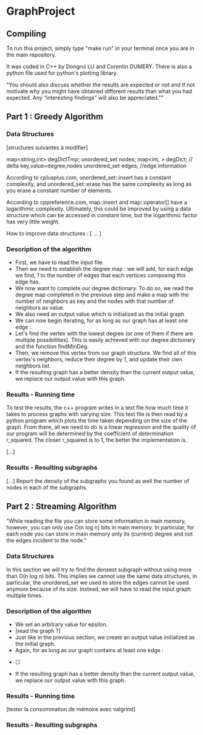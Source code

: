 # GraphProject

## Compiling

To run this project, simply type "make run" in your terminal once you are in the main repository.

It was coded in C++ by Dongrui LU and Corentin DUMERY. There is also a python file used for python's plotting library.



"You should also discuss whether the results are expected or not and if not motivate why you might have obtained different results than what you had expected. Any “interesting findings” will also be appreciated.""

## Part 1 : Greedy Algorithm

### Data Structures

[structures suivantes à modifier]

map<string,int> degDictTmp;
unordered_set<string> nodes;
map<int,            > degDict; // delta key,value=degree,nodes
unordered_set<string> edges; //edge information

According to cplusplus.com, unordered_set::insert has a constant complexity, and unordered_set::erase has the same complexity as long as you erase a constant number of elements.

According to cppreference.com, map::insert and map::operator[] have a logarithmic complexity. Ultimately, this could be improved by using a data structure which can be accessed in constant time, but the logarithmic factor has very little weight.

How to improve data structures : [ ... ]

### Description of the algorithm
- First, we have to read the input file.
- Then we need to establish the degree map : we will add, for each edge we find, 1 to the number of edges that each vertices composing this edge has.
- We now want to complete our degree dictionary. To do so, we read the degree map completed in the previous step and make a map with the number of neighbors as key and the nodes with that number of neighbors as value.
- We also need an output value which is initialized as the initial graph
- We can now begin iterating, for as long as our graph has at least one edge :
 - Let's find the vertex with the lowest degree (or one of them if there are multiple possibilities). This is easily achieved with our degree dictionary and the function findMinDeg.
 - Then, we remove this vertex from our graph structure. We find all of this vertex's neighbors, reduce their degree by 1, and update their own neighbors list.
 - If the resulting graph has a better density than the current output value, we replace our output value with this graph.



### Results - Running time
To test the results, the c++ program writes in a text file how much time it takes to process graphs with varying size. This text file is then read by a python program which plots the time taken depending on the size of the graph. From there, all we need to do is a linear regression and the quality of our program will be determined by the coefficient of determination r_squared. The closer r_squared is to 1, the better the implementation is.

[...]

### Results - Resulting subgraphs
[...] Report the density of the subgraphs you found as well the number of nodes in each of the
subgraphs.



## Part 2 : Streaming Algorithm

"While reading the file you can store some information in main memory, however, you can only use O(n log n) bits in main memory. In particular, for each node you can store in main memory only its (current) degree and not the edges incident to the node."

### Data Structures

In this section we will try to find the densest subgraph without using more than O(n log n) bits. This implies we cannot use the same data structures, in particular, the unordered_set we used to store the edges cannot be used anymore because of its size. Instead, we will have to read the input graph multiple times.

### Description of the algorithm
- We set an arbitrary value for epsilon.
- [read the graph ?]
- Just like in the previous section, we create an output value initialized as the initial graph.
- Again, for as long as our graph contains at least one edge :
 - [ ]
 - If the resulting graph has a better density than the current output value, we replace our output value with this graph.



### Results - Running time

[tester la consommation de mémoire avec valgrind]

### Results - Resulting subgraphs
